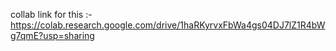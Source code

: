 collab link for this :- https://colab.research.google.com/drive/1haRKyrvxFbWa4gs04DJ7lZ1R4bWg7qmE?usp=sharing

``` Download image if not showing online
